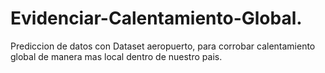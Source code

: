 # Evidenciar-Calentamiento-Global.
Prediccion de datos con Dataset aeropuerto, para corrobar calentamiento global de manera mas local dentro de nuestro pais.
